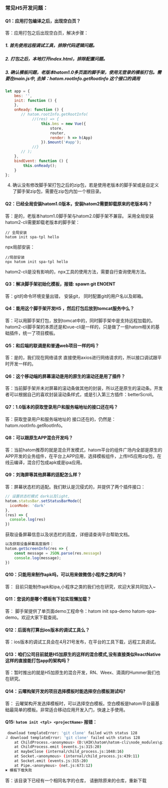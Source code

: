 ### 常见H5开发问题：

#### Q1：应用打包编译之后，出现空白页？

答：应用打包之后出现空白页，解决步骤：

##### 1. 首先使用远程调试工具，排除代码逻辑问题。

##### 2. 打包之后，本地打开index.html，排除配置问题。

##### 3. 确认模板问题，老版本hatom1.0多页面的脚手架，使用无登录的模板打包。需要在main.js中, 去掉：hatom.rootInfo.getRootInfo 这个接口的调用

   ```js
   let app = {
       bms: '',
       init: function () {
       },
       onReady: function () {
          // hatom.rootInfo.getRootInfo(
               //(res) => {
                   this.bms = new Vue({
                       store,
                       router,
                       render: h => h(App)
                   }).$mount('#app');
               //}
          // );
       },
       bindEvent: function () {
           this.onReady();
       }
   };
   
   ```

4. 确认没有修改脚手架打包之后的zip包，若是使用老版本的脚手架或是自定义了脚手架zip包，需要在zip包内加一个根目录。

   

#### Q2：已经全局安装hatom1.0版本，安装hatom2需要卸载原来的老版本吗？

答：是的，老版本hatom1.0脚手架与hatom2.0脚手架不兼容。
采用全局安装hatom2-cli需要卸载老版本的脚手架：

```
// 全局安装
hatom init spa-tpl hello
```


npx局部安装：

```
//局部安装
npx hatom init spa-tpl hello
```

hatom2-cli是没有影响的，npx工具的使用方法，需要自行查询使用方法。

[https://www.npmjs.com/package/npx]: https://www.npmjs.com/package/npx



#### Q3：解决脚手架初始化模板，报错: spawn git ENOENT

答：git的命令环境变量出错， 安装git， 同时配置git的用户名以及邮箱。



#### Q4：能用这个脚手架开发H5 ，然后打包后放到tomcat服务中么？

答：可以用脚手架打包，放到tomcat中的，同时脚手架中是支持远程加载的。 hatom2-cli脚手架的本质还是和vue-cli是一样的，只是做了一些hatom相关的基础插件，统一了项目模板。

#### Q5：和后端的联调是和普通web项目一样的吗？

答：是的，我们现在网络请求 直接使用axios进行网络请求的，所以接口调试跟平时开发一样的。

#### Q6：这个移动端的屏幕滚动是用的原生的滚动还是用了插件？

答：当前脚手架并未对屏幕的滚动条做其他的封装，所以还是原生的滚动条。开发者可以根据自己的喜欢封装滚动条样式，或是引入第三方插件：betterScroll。

#### Q7：1.0版本的获取登录用户和服务端地址的接口还在吗？

答：获取登录用户和服务端地址的 接口还在的，仍然是：hatom.rootInfo.getRootInfo。

#### Q8：可以跟原生APP混合开发吗？

答：当前hatom推荐的就是混合开发模式，hatom平台的组件广场内全部是原生的APP开发的业务组件，在平台上APP应用，选择模板组件，上传H5应用zip包，在线云编译，混合打包成apk或是ipa应用。

#### Q9：刘海屏等其他屏幕的适配怎么样？

答：屏幕状态栏的适配。我们默认是沉侵式的，并提供了两个插件接口：

```js
// 设置状态栏模式 dark以及light, 
hatom.statusBar.setStatusBarMode({
  iconMode: 'dark'
},
(res) => {
  console.log(res)
})
```

获取设备屏幕信息以及状态栏的高度，详细请查询平台帮助文档。

```js
以及获取设备屏幕高度插件：
hatom.getScreenInfo(res => {
    const message = JSON.parse(res.message)
    console.log(message);
})
```



#### Q10：只能用来制作apk吗，可以用来做微信小程序之类的吗？

答： 目前只能制作apk和ipa,小程序之类的我们也在研究，欢迎大家共同加入~

#### Q11：您说的是哪个模板有下拉实现懒加载？

答： 脚手架提供了单页面demo工程命令：hatom init spa-demo hatom-spa-demo。欢迎大家下载查阅。

#### Q12：后面有打算出ios版本的调试工具么？

答：ios版本的调试工具会在4月21号发布，在平台的工具下载，远程工具调试。

#### Q13：咱们公司目前就是H5加原生的这样的混合模式,没有直接类似ReactNative这样的直接能打包app的架构吗？

答：暂时推出的就是H5加原生的混合开发，RN、Weex、滴滴的Hummer我们也在研究。

#### Q14：云曜构架开发的项目选择模板时能选择空白模板测试吗?

答： 云曜架构开发选择模板时，可以选择空白模板。空白模板是hatom平台最基础最简单的模板。非常适合移动应用开发入门，快速上手使用。

#### Q15: ```hatom init <tpl> <projectName>``` 报错：
``` bash
 download templateError: 'git clone' failed with status 128
⠼ download templateError: 'git clone' failed with status 128
    at ChildProcess.<anonymous> (D:\HIK\hatom\hatom-cli\node_modules\git-clone\index.js:33:22)
    at ChildProcess.emit (events.js:315:20)
    at maybeClose (internal/child_process.js:1048:16)
    at Socket.<anonymous> (internal/child_process.js:439:11)
    at Socket.emit (events.js:315:20)
    at Pipe.<anonymous> (net.js:673:12)
✖ 模板下载失败
```
答：该目录下已经有一个相同名字的仓库， 请删除原来的仓库，重新下载